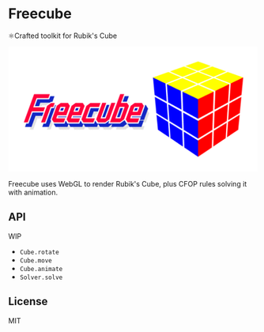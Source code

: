 # Freecube
⚛Crafted toolkit for Rubik's Cube

![banner](./resources/banner.png)

Freecube uses WebGL to render Rubik's Cube, plus CFOP rules solving it with animation.


## API
WIP

* `Cube.rotate`
* `Cube.move`
* `Cube.animate`
* `Solver.solve`


## License
MIT
